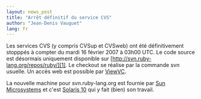 ```yaml
---
layout: news_post
title: "Arrêt définitif du service CVS"
author: "Jean-Denis Vauguet"
lang: fr
---
```


Les services CVS (y compris CVSup et CVSweb) ont été définitivement
stopppés à compter du mardi 16 février 2007 à 03h00 UTC. Le code source
est désormais uniquement disponible sur
[http://svn.ruby-lang.org/repos/ruby/][1]. Le checkout se réalise par la
commande svn usuelle. Un accès web est possible par [ViewVC][2].

La nouvelle machine pour svn.ruby-lang.org est fournie par [Sun
Microsystems][3] et c\'est [Solaris 10][4] qui y fait (bien) son
travail.



[1]: http://svn.ruby-lang.org/repos/ruby/ 
[2]: http://svn.ruby-lang.org/cgi-bin/viewvc.cgi?root=ruby 
[3]: http://www.sun.com 
[4]: http://www.sun.com/software/solaris/ 
